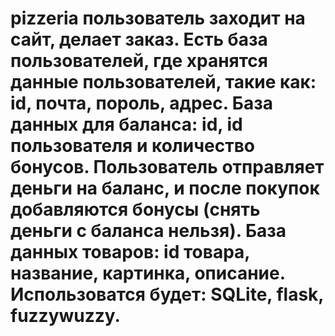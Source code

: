 # pizzeria пользователь заходит на сайт, делает заказ. Есть база пользователей, где хранятся данные пользователей, такие как: id, почта, пороль, адрес. База данных для баланса: id, id пользователя и количество бонусов. Пользователь отправляет деньги на баланс, и после покупок добавляются бонусы (снять деньги с баланса нельзя). База данных товаров: id товара, название, картинка, описание. Использоватся будет: SQLite, flask, fuzzywuzzy.  
